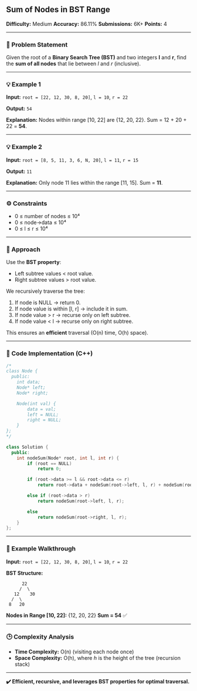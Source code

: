 ## Sum of Nodes in BST Range

**Difficulty:** Medium
**Accuracy:** 86.11%
**Submissions:** 6K+
**Points:** 4

---

### 🧩 Problem Statement

Given the root of a **Binary Search Tree (BST)** and two integers **l** and **r**, find the **sum of all nodes** that lie between *l* and *r* (inclusive).

---

### 💡 Example 1

**Input:**
`root = [22, 12, 30, 8, 20]`, `l = 10`, `r = 22`

**Output:**
`54`

**Explanation:**
Nodes within range [10, 22] are {12, 20, 22}.
Sum = 12 + 20 + 22 = **54**.

---

### 💡 Example 2

**Input:**
`root = [8, 5, 11, 3, 6, N, 20]`, `l = 11`, `r = 15`

**Output:**
`11`

**Explanation:**
Only node 11 lies within the range [11, 15].
Sum = **11**.

---

### ⚙️ Constraints

* 0 ≤ number of nodes ≤ 10⁴
* 0 ≤ node->data ≤ 10⁴
* 0 ≤ l ≤ r ≤ 10⁴

---

### 🧠 Approach

Use the **BST property**:

* Left subtree values < root value.
* Right subtree values > root value.

We recursively traverse the tree:

1. If node is NULL → return 0.
2. If node value is within [l, r] → include it in sum.
3. If node value > r → recurse only on left subtree.
4. If node value < l → recurse only on right subtree.

This ensures an **efficient** traversal (O(n) time, O(h) space).

---

### 🧾 Code Implementation (C++)

```cpp
/*
class Node {
  public:
    int data;
    Node* left;
    Node* right;

    Node(int val) {
        data = val;
        left = NULL;
        right = NULL;
    }
};
*/

class Solution {
  public:
    int nodeSum(Node* root, int l, int r) {
        if (root == NULL)
            return 0;

        if (root->data >= l && root->data <= r)
            return root->data + nodeSum(root->left, l, r) + nodeSum(root->right, l, r);

        else if (root->data > r)
            return nodeSum(root->left, l, r);

        else
            return nodeSum(root->right, l, r);
    }
};
```

---

### 🧮 Example Walkthrough

**Input:**
`root = [22, 12, 30, 8, 20]`, `l = 10`, `r = 22`

**BST Structure:**

```
      22
     /  \
   12    30
  /  \
 8   20
```

**Nodes in Range [10, 22]:** {12, 20, 22}
**Sum = 54** ✅

---

### 🕒 Complexity Analysis

* **Time Complexity:** O(n) (visiting each node once)
* **Space Complexity:** O(h), where *h* is the height of the tree (recursion stack)

---

**✔️ Efficient, recursive, and leverages BST properties for optimal traversal.**
